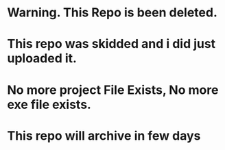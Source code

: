 # Warning. This Repo is been deleted.

# This repo was skidded and i did just uploaded it.

# No more project File Exists, No more exe file exists.

# This repo will archive in few days
